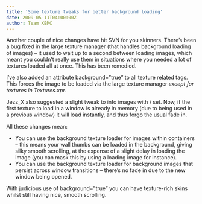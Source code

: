 ```yaml
---
title: 'Some texture tweaks for better background loading'
date: 2009-05-11T04:00:00Z
author: Team XBMC
---
```

Another couple of nice changes have hit SVN for you skinners. There’s been a bug fixed in the large texture manager (that handles background loading of images) – it used to wait up to a second between loading images, which meant you couldn’t really use them in situations where you needed a lot of textures loaded all at once. This has been remedied.

 I’ve also added an attribute background=”true” to all texture related tags. This forces the image to be loaded via the large texture manager *except for textures in Textures.xpr*.

 Jezz\_X also suggested a slight tweak to info images with \ set. Now, if the first texture to load in a window is already in memory (due to being used in a previous window) it will load instantly, and thus forgo the usual fade in.

 All these changes mean:

 
 * You can use the background texture loader for images within containers – this means your wall thumbs can be loaded in the background, giving silky smooth scrolling, at the expense of a slight delay in loading the image (you can mask this by using a loading image for instance).
 * You can use the background texture loader for background images that persist across window transitions – there’s no fade in due to the new window being opened.
 
 With judicious use of background=”true” you can have texture-rich skins whilst still having nice, smooth scrolling.

 